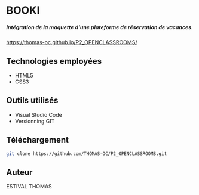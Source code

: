 # BOOKI
##### Intégration de la maquette d'une plateforme de réservation de vacances.
https://thomas-oc.github.io/P2_OPENCLASSROOMS/

## Technologies employées
- HTML5
- CSS3

## Outils utilisés
- Visual Studio Code
- Versionning GIT

## Téléchargement

```sh
git clone https://github.com/THOMAS-OC/P2_OPENCLASSROOMS.git
```
## Auteur
ESTIVAL THOMAS
